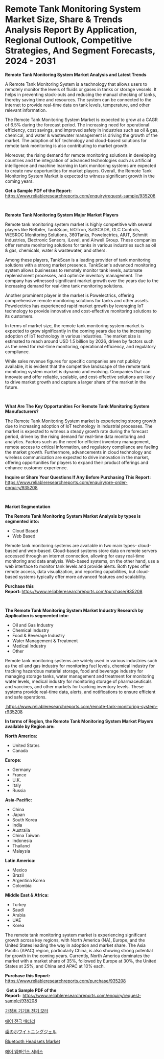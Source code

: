 <p><h1>Remote Tank Monitoring System Market Size, Share & Trends Analysis Report By Application, Regional Outlook, Competitive Strategies, And Segment Forecasts, 2024 - 2031</h1></p><p><strong>Remote Tank Monitoring System Market Analysis and Latest Trends</strong></p>
<p><p>A Remote Tank Monitoring System is a technology that allows users to remotely monitor the levels of fluids or gases in tanks or storage vessels. It helps in preventing stock-outs and reducing the manual checking of tanks, thereby saving time and resources. The system can be connected to the internet to provide real-time data on tank levels, temperature, and other relevant information.</p><p>The Remote Tank Monitoring System Market is expected to grow at a CAGR of 6.5% during the forecast period. The increasing need for operational efficiency, cost savings, and improved safety in industries such as oil & gas, chemical, and water & wastewater management is driving the growth of the market. The adoption of IoT technology and cloud-based solutions for remote tank monitoring is also contributing to market growth.</p><p>Moreover, the rising demand for remote monitoring solutions in developing countries and the integration of advanced technologies such as artificial intelligence and machine learning in tank monitoring systems are expected to create new opportunities for market players. Overall, the Remote Tank Monitoring System Market is expected to witness significant growth in the coming years.</p></p>
<p><strong>Get a Sample PDF of the Report:&nbsp;</strong> <a href="https://www.reliableresearchreports.com/enquiry/request-sample/935208">https://www.reliableresearchreports.com/enquiry/request-sample/935208</a></p>
<p>&nbsp;</p>
<p><strong>Remote Tank Monitoring System Major Market Players</strong></p>
<p><p>Remote tank monitoring system market is highly competitive with several players like Netbiter, TankScan, hIOTron, SatSCADA, GLC Controls, WESROC Monitoring Solutions, 360Tanks, Powelectrics, AIUT, Schmitt Industries, Electronic Sensors, iLevel, and Airwell Group. These companies offer remote monitoring solutions for tanks in various industries such as oil & gas, chemicals, water & wastewater, and others.</p><p>Among these players, TankScan is a leading provider of tank monitoring solutions with a strong market presence. TankScan's advanced monitoring system allows businesses to remotely monitor tank levels, automate replenishment processes, and optimize inventory management. The company has witnessed significant market growth over the years due to the increasing demand for real-time tank monitoring solutions.</p><p>Another prominent player in the market is Powelectrics, offering comprehensive remote monitoring solutions for tanks and other assets. Powelectrics has experienced rapid market growth by leveraging IoT technology to provide innovative and cost-effective monitoring solutions to its customers.</p><p>In terms of market size, the remote tank monitoring system market is expected to grow significantly in the coming years due to the increasing adoption of IoT technology in various industries. The market size is estimated to reach around USD 1.5 billion by 2026, driven by factors such as the need for real-time monitoring, operational efficiency, and regulatory compliance.</p><p>While sales revenue figures for specific companies are not publicly available, it is evident that the competitive landscape of the remote tank monitoring system market is dynamic and evolving. Companies that can innovate and offer reliable, scalable, and cost-effective solutions are likely to drive market growth and capture a larger share of the market in the future.</p></p>
<p>&nbsp;</p>
<p><strong>What Are The Key Opportunities For Remote Tank Monitoring System Manufacturers?</strong></p>
<p><p>The Remote Tank Monitoring System market is experiencing strong growth due to increasing adoption of IoT technology in industrial processes. The market is expected to witness a steady growth rate during the forecast period, driven by the rising demand for real-time data monitoring and analytics. Factors such as the need for efficient inventory management, remote access to critical information, and regulatory compliance are fueling the market growth. Furthermore, advancements in cloud technology and wireless communication are expected to drive innovation in the market, offering opportunities for players to expand their product offerings and enhance customer experience.</p></p>
<p><strong>Inquire or Share Your Questions If Any Before Purchasing This Report:</strong> <a href="https://www.reliableresearchreports.com/enquiry/pre-order-enquiry/935208">https://www.reliableresearchreports.com/enquiry/pre-order-enquiry/935208</a></p>
<p>&nbsp;</p>
<p><strong>Market Segmentation</strong></p>
<p><strong>The Remote Tank Monitoring System Market Analysis by types is segmented into:</strong></p>
<p><ul><li>Cloud Based</li><li>Web Based</li></ul></p>
<p><p>Remote tank monitoring systems are available in two main types- cloud-based and web-based. Cloud-based systems store data on remote servers accessed through an internet connection, allowing for easy real-time monitoring and data analysis. Web-based systems, on the other hand, use a web interface to monitor tank levels and provide alerts. Both types offer remote access, data visualization, and reporting capabilities, but cloud-based systems typically offer more advanced features and scalability.</p></p>
<p><strong>Purchase this Report:&nbsp;</strong><a href="https://www.reliableresearchreports.com/purchase/935208">https://www.reliableresearchreports.com/purchase/935208</a></p>
<p>&nbsp;</p>
<p><strong>The Remote Tank Monitoring System Market Industry Research by Application is segmented into:</strong></p>
<p><ul><li>Oil and Gas Industry</li><li>Chemical Industry</li><li>Food & Beverage Industry</li><li>Water Management & Treatment</li><li>Medical Industry</li><li>Other</li></ul></p>
<p><p>Remote tank monitoring systems are widely used in various industries such as the oil and gas industry for monitoring fuel levels, chemical industry for tracking hazardous material storage, food and beverage industry for managing storage tanks, water management and treatment for monitoring water levels, medical industry for monitoring storage of pharmaceuticals and vaccines, and other markets for tracking inventory levels. These systems provide real-time data, alerts, and notifications to ensure efficient and safe operations.</p></p>
<p><a href="https://www.reliableresearchreports.com/remote-tank-monitoring-system-r935208">&nbsp;https://www.reliableresearchreports.com/remote-tank-monitoring-system-r935208</a></p>
<p><strong>In terms of Region, the Remote Tank Monitoring System Market Players available by Region are:</strong></p>
<p>
    <p> <strong> North America: </strong>
        <ul>
            <li>United States</li>
            <li>Canada</li>
        </ul>
        </p> 
    <p> <strong> Europe: </strong>
        <ul>
            <li>Germany</li>
            <li>France</li>
            <li>U.K.</li>
            <li>Italy</li>
            <li>Russia</li>
        </ul>
        </p> 
    <p> <strong> Asia-Pacific: </strong>
        <ul>
            <li>China</li>
            <li>Japan</li>
            <li>South Korea</li>
            <li>India</li>
            <li>Australia</li>
            <li>China Taiwan</li>
            <li>Indonesia</li>
            <li>Thailand</li>
            <li>Malaysia</li>
        </ul>
        </p> 
    <p> <strong> Latin America: </strong>
        <ul>
            <li>Mexico</li>
            <li>Brazil</li>
            <li>Argentina Korea</li>
            <li>Colombia</li>
        </ul>
        </p> 
    <p> <strong> Middle East & Africa: </strong>
        <ul>
            <li>Turkey</li>
            <li>Saudi</li>
            <li>Arabia</li>
            <li>UAE</li>
            <li>Korea</li>
        </ul>
    </p>
    </p>
<p><p>The remote tank monitoring system market is experiencing significant growth across key regions, with North America (NA), Europe, and the United States leading the way in adoption and market share. The Asia Pacific (APAC) region, particularly China, is also showing strong potential for growth in the coming years. Currently, North America dominates the market with a market share of 35%, followed by Europe at 30%, the United States at 25%, and China and APAC at 10% each.</p></p>
<p><strong>Purchase this Report: </strong><a href="https://www.reliableresearchreports.com/purchase/935208">https://www.reliableresearchreports.com/purchase/935208</a></p>
<p>&nbsp;<strong>Get a Sample PDF of the Report:&nbsp;&nbsp;</strong><a href="https://www.reliableresearchreports.com/enquiry/request-sample/935208">https://www.reliableresearchreports.com/enquiry/request-sample/935208</a></p>
<p><strong></strong></p>
<p><p><a href="https://medium.com/@angelardelean202220221/%EA%B0%80%EC%A0%95%EC%9A%A9-%EA%B0%80%EC%A0%84%EC%A0%9C%ED%92%88%EC%9D%84-%EC%9C%84%ED%95%9C-%EC%A0%84%EB%8F%99%EA%B8%B0-%EC%8B%9C%EC%9E%A5-%EC%97%B0%EA%B5%AC-%EB%B3%B4%EA%B3%A0%EC%84%9C-%EA%B7%B8-%EC%97%AD%EC%82%AC-%EB%B0%8F-2024%EB%85%84%EB%B6%80%ED%84%B0-2031%EB%85%84%EA%B9%8C%EC%A7%80%EC%9D%98-%EC%98%88%EC%B8%A1-3dc5a6bba102">가정용 기기용 전기 모터</a></p><p><a href="https://github.com/PercyHagernes9778/Market-Research-Report-List-1/blob/main/587362453062.md">에어 전극 배터리</a></p><p><a href="https://medium.com/@colinom7865/%E6%AD%AF%E3%81%AE%E6%BC%82%E7%99%BD%E3%82%B8%E3%82%A7%E3%83%AB%E5%B8%82%E5%A0%B4-%E7%A8%AE%E9%A1%9E-%E5%BF%9C%E7%94%A8-%E5%9C%B0%E7%90%86%E3%81%AB%E3%82%88%E3%82%8B%E5%8C%85%E6%8B%AC%E7%9A%84%E8%A9%95%E4%BE%A1-b0b7aec35e6a">歯のホワイトニングジェル</a></p><p><a href="https://www.linkedin.com/pulse/bluetooth-headsetsnbspmarket-focuses-market-share-size-projected-chsff">Bluetooth Headsets Market</a></p><p><a href="https://github.com/rsg307664904/Market-Research-Report-List-2/blob/main/301153553061.md">에어 앰뷸런스 서비스</a></p></p>